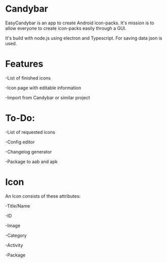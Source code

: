 # Candybar
EasyCandybar is an app to create Android icon-packs. It's mission is to allow everyone to create icon-packs easily through a GUI.

It's build with node.js using electron and Typescript. For saving data json is used.

# Features
-List of finished icons

-Icon page with editable information

-Import from Candybar or similar project

# To-Do:
-List of requested icons

-Config editor

-Changelog generator

-Package to aab and apk


# Icon
An Icon consists of these attributes:

-Title/Name

-ID

-Image

-Category

-Activity

-Package
